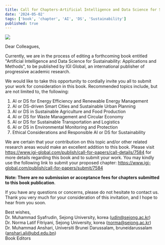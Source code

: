 ```yaml
---
title: Call for Chapters-Artificial Intelligence and Data Science for Sustainability-Applications and Methods
date: '2024-05-02'
tags: ['book', 'chapter', 'AI', 'DS', 'Sustainability']
published: true
---
```


<img src="/updates/CFC-AI-DS-Book_banner.jpg"/><br/>

Dear Colleagues,

Currently, we are in the process of editing a forthcoming book entitled 
"Artificial Intelligence and Data Science for Sustainability: Applications and Methods", to be published by IGI Global, an international publisher of progressive academic research. 

We would like to take this opportunity to cordially invite you all to submit your work for consideration in this book. Recommended topics include, but are not limited to, the following: <!--truncate-->
1. AI or DS for Energy Efficiency and Renewable Energy Management
2. AI or DS-driven Smart Cities and Sustainable Urban Planning
3. AI or DS in Sustainable Agriculture and Food Production
4. AI or DS for Waste Management and Circular Economy
5. AI or DS for Sustainable Transportation and Logistics
6. AI or DS in Environmental Monitoring and Protection
7. Ethical Considerations and Responsible AI or DS for Sustainability

We are certain that your contribution on this topic and/or other related research areas would make an excellent addition to this book.
Please visit https://www.igi-global.com/publish/call-for-papers/call-details/7584 for more details regarding this book and to submit your work. 
You may kindly use the following link to submit your proposed chapter:
https://www.igi-global.com/publish/call-for-papers/submit/7584


**Note: There are no submission or acceptance fees for chapters submitted to this book publication**. 


If you have any questions or concerns, please do not hesitate to contact us. 
Thank you very much for your consideration of this invitation, and I hope to hear from you soon.

Best wishes,<br/>
Dr. Muhammad Syafrudin, Sejong University, korea (udin@sejong.ac.kr)<br/>
Dr. Norma Latif Fitriyani, Sejong University, korea (norma@sejong.ac.kr)<br/>
Dr. Muhammad Anshari, Universiti Brunei Darussalam, bruneidarussalam (anshari.ali@ubd.edu.bn)<br/>
Book Editors

